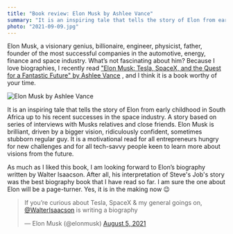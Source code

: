 ```yaml
---
title: "Book review: Elon Musk by Ashlee Vance"
summary: "It is an inspiring tale that tells the story of Elon from early childhood in South Africa up to his recent successes in the space industry. A story based on series of interviews with Musks relatives and close friends. It is a book worthy of your time."
photo: "2021-09-09.jpg"
---
```


Elon Musk, a visionary genius, billionaire, engineer, physicist, father, founder of the most successful companies in the automotive, energy, finance and space industry. What’s not fascinating about him? Because I love biographies, I recently read ["Elon Musk: Tesla, SpaceX, and the Quest for a Fantastic Future" by Ashlee Vance](https://www.goodreads.com/book/show/25541028-elon-musk) , and I think it is a book worthy of your time.

![Elon Musk by Ashlee Vance](/photos/2021-09-09-1.jpg)

It is an inspiring tale that tells the story of Elon from early childhood in South Africa up to his recent successes in the space industry. A story based on series of interviews with Musks relatives and close friends. Elon Musk is brilliant, driven by a bigger vision, ridiculously confident, sometimes stubborn regular guy. It is a motivational read for all entrepreneurs hungry for new challenges and for all tech-savvy people keen to learn more about visions from the future.

As much as I liked this book, I am looking forward to Elon’s biography written by Walter Isaacson. After all, his interpretation of Steve's Job's story was the best biography book that I have read so far. I am sure the one about Elon will be a page-turner. Yes, it is in the making now 😉

<blockquote class="twitter-tweet"><p lang="en" dir="ltr">If you’re curious about Tesla, SpaceX &amp; my general goings on, <a href="https://twitter.com/WalterIsaacson?ref_src=twsrc%5Etfw">@WalterIsaacson</a> is writing a biography</p>&mdash; Elon Musk (@elonmusk) <a href="https://twitter.com/elonmusk/status/1423104512479334402?ref_src=twsrc%5Etfw">August 5, 2021</a></blockquote> <script async src="https://platform.twitter.com/widgets.js" charset="utf-8"></script>

